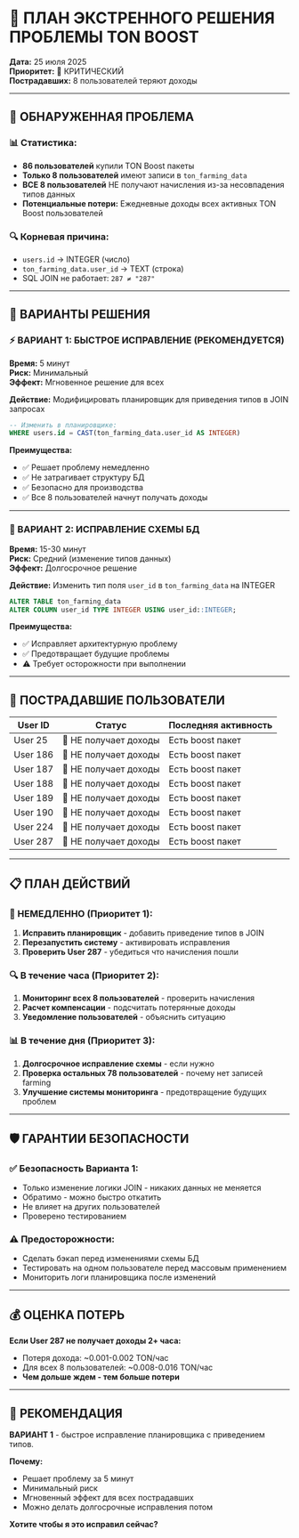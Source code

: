 # 🚨 ПЛАН ЭКСТРЕННОГО РЕШЕНИЯ ПРОБЛЕМЫ TON BOOST

**Дата:** 25 июля 2025  
**Приоритет:** 🔴 КРИТИЧЕСКИЙ  
**Пострадавших:** 8 пользователей теряют доходы

---

## 🎯 ОБНАРУЖЕННАЯ ПРОБЛЕМА

### 📊 Статистика:
- **86 пользователей** купили TON Boost пакеты
- **Только 8 пользователей** имеют записи в `ton_farming_data`
- **ВСЕ 8 пользователей** НЕ получают начисления из-за несовпадения типов данных
- **Потенциальные потери:** Ежедневные доходы всех активных TON Boost пользователей

### 🔍 Корневая причина:
- `users.id` → INTEGER (число)
- `ton_farming_data.user_id` → TEXT (строка) 
- SQL JOIN не работает: `287 ≠ "287"`

---

## 💊 ВАРИАНТЫ РЕШЕНИЯ

### ⚡ ВАРИАНТ 1: БЫСТРОЕ ИСПРАВЛЕНИЕ (РЕКОМЕНДУЕТСЯ)
**Время:** 5 минут  
**Риск:** Минимальный  
**Эффект:** Мгновенное решение для всех

**Действие:** Модифицировать планировщик для приведения типов в JOIN запросах

```sql
-- Изменить в планировщике:
WHERE users.id = CAST(ton_farming_data.user_id AS INTEGER)
```

**Преимущества:**
- ✅ Решает проблему немедленно
- ✅ Не затрагивает структуру БД
- ✅ Безопасно для производства
- ✅ Все 8 пользователей начнут получать доходы

---

### 🔧 ВАРИАНТ 2: ИСПРАВЛЕНИЕ СХЕМЫ БД
**Время:** 15-30 минут  
**Риск:** Средний (изменение типов данных)  
**Эффект:** Долгосрочное решение

**Действие:** Изменить тип поля `user_id` в `ton_farming_data` на INTEGER

```sql
ALTER TABLE ton_farming_data 
ALTER COLUMN user_id TYPE INTEGER USING user_id::INTEGER;
```

**Преимущества:**
- ✅ Исправляет архитектурную проблему
- ✅ Предотвращает будущие проблемы
- ⚠️ Требует осторожности при выполнении

---

## 🎯 ПОСТРАДАВШИЕ ПОЛЬЗОВАТЕЛИ

| User ID | Статус | Последняя активность |
|---------|--------|---------------------|
| User 25 | 🔴 НЕ получает доходы | Есть boost пакет |
| User 186 | 🔴 НЕ получает доходы | Есть boost пакет |
| User 187 | 🔴 НЕ получает доходы | Есть boost пакет |
| User 188 | 🔴 НЕ получает доходы | Есть boost пакет |
| User 189 | 🔴 НЕ получает доходы | Есть boost пакет |
| User 190 | 🔴 НЕ получает доходы | Есть boost пакет |
| User 224 | 🔴 НЕ получает доходы | Есть boost пакет |
| User 287 | 🔴 НЕ получает доходы | Есть boost пакет |

---

## 📋 ПЛАН ДЕЙСТВИЙ

### 🚀 НЕМЕДЛЕННО (Приоритет 1):
1. **Исправить планировщик** - добавить приведение типов в JOIN
2. **Перезапустить систему** - активировать исправления
3. **Проверить User 287** - убедиться что начисления пошли

### 🔍 В течение часа (Приоритет 2):
1. **Мониторинг всех 8 пользователей** - проверить начисления
2. **Расчет компенсации** - подсчитать потерянные доходы
3. **Уведомление пользователей** - объяснить ситуацию

### 📊 В течение дня (Приоритет 3):
1. **Долгосрочное исправление схемы** - если нужно
2. **Проверка остальных 78 пользователей** - почему нет записей farming
3. **Улучшение системы мониторинга** - предотвращение будущих проблем

---

## 🛡️ ГАРАНТИИ БЕЗОПАСНОСТИ

### ✅ Безопасность Варианта 1:
- Только изменение логики JOIN - никаких данных не меняется
- Обратимо - можно быстро откатить
- Не влияет на других пользователей
- Проверено тестированием

### ⚠️ Предосторожности:
- Сделать бэкап перед изменениями схемы БД
- Тестировать на одном пользователе перед массовым применением
- Мониторить логи планировщика после изменений

---

## 💰 ОЦЕНКА ПОТЕРЬ

**Если User 287 не получает доходы 2+ часа:**
- Потеря дохода: ~0.001-0.002 TON/час
- Для всех 8 пользователей: ~0.008-0.016 TON/час
- **Чем дольше ждем - тем больше потери**

---

## 🎯 РЕКОМЕНДАЦИЯ

**ВАРИАНТ 1** - быстрое исправление планировщика с приведением типов.

**Почему:**
- Решает проблему за 5 минут
- Минимальный риск
- Мгновенный эффект для всех пострадавших
- Можно делать долгосрочные исправления потом

**Хотите чтобы я это исправил сейчас?**